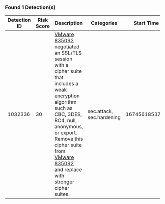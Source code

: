 ### Found 1 Detection(s)
|Detection ID|Risk Score|Description|Categories|Start Time|
|---|---|---|---|---|
| 1032336 | 30 | [VMware 835092](https://dummy-base-url.com/extrahop/#/metrics/devices/6c078a2ea98c42378048f72636c371c8.1111111111111111/overview?from=1674561853&interval_type=DT&until=1674561854) negotiated an SSL/TLS session with a cipher suite that includes a weak encryption algorithm such as CBC, 3DES, RC4, null, anonymous, or export. Remove this cipher suite from [VMware 835092](https://dummy-base-url.com/extrahop/#/metrics/devices/6c078a2ea98c42378048f72636c371c8.0050568350920000/overview?from=1674561853&interval_type=DT&until=1674561854) and replace with stronger cipher suites. | sec.attack,<br>sec.hardening | 1674561853793 |
